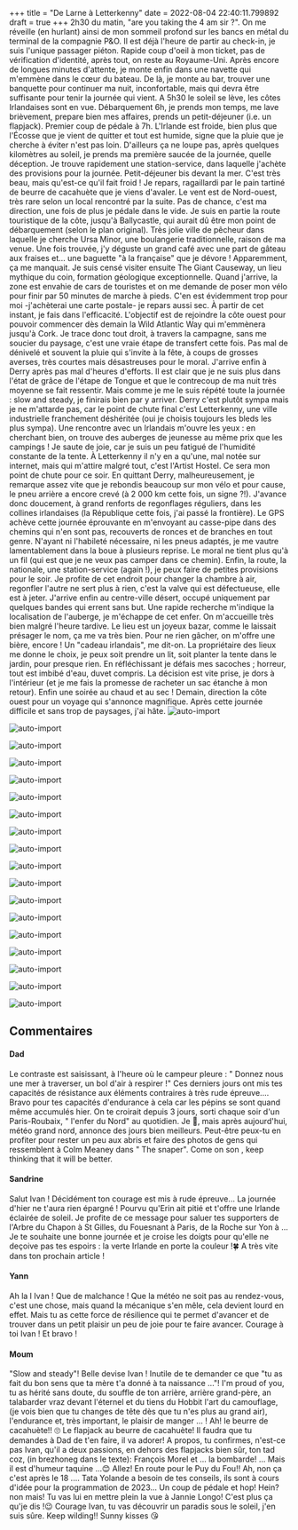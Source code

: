 +++
title = "De Larne à Letterkenny"
date = 2022-08-04 22:40:11.799892
draft = true
+++
2h30 du matin, "are you taking the 4 am sir ?". On me réveille (en hurlant) ainsi de mon sommeil profond sur les bancs en métal du terminal de la compagnie P&O. Il est déjà l'heure de partir au check-in, je suis l'unique passager piéton. Rapide coup d'oeil à mon ticket, pas de vérification d'identité, après tout, on reste au Royaume-Uni. Après encore de longues minutes d'attente, je monte enfin dans une navette qui m'emmène dans le cœur du bateau. De là, je monte au bar, trouver une banquette pour continuer ma nuit, inconfortable, mais qui devra être suffisante pour tenir la journée qui vient. A 5h30 le soleil se lève, les côtes Irlandaises sont en vue. Débarquement 6h, je prends mon temps, me lave brièvement, prepare bien mes affaires, prends un petit-déjeuner (i.e. un flapjack). Premier coup de pédale à 7h. L'Irlande est froide, bien plus que l'Écosse que je vient de quitter et tout est humide, signe que la pluie que je cherche à éviter n'est pas loin. D'ailleurs ça ne loupe pas, après quelques kilomètres au soleil, je prends ma première saucée de la journée, quelle déception. Je trouve rapidement une station-service, dans laquelle j'achète des provisions pour la journée. Petit-déjeuner bis devant la mer. C'est très beau, mais qu'est-ce qu'il fait froid ! Je repars, ragaillardi par le pain tartiné de beurre de cacahuète que je viens d'avaler. Le vent est de Nord-ouest, très rare selon un local rencontré par la suite. Pas de chance, c'est ma direction, une fois de plus je pédale dans le vide. Je suis en partie la route touristique de la côte, jusqu'à Ballycastle, qui aurait dû être mon point de débarquement (selon le plan original). Très jolie ville de pêcheur dans laquelle je cherche Ursa Minor, une boulangerie traditionnelle, raison de ma venue. Une fois trouvée, j'y déguste un grand café avec une part de gâteau aux fraises et... une baguette "à la française" que je dévore ! Apparemment, ça me manquait. Je suis censé visiter ensuite The Giant Causeway, un lieu mythique du coin, formation géologique exceptionnelle. Quand j'arrive, la zone est envahie de cars de touristes et on me demande de poser mon vélo pour finir par 50 minutes de marche à pieds. C'en est évidemment trop pour moi -j'achèterai une carte postale- je repars aussi sec. À partir de cet instant, je fais dans l'efficacité. L'objectif est de rejoindre la côte ouest pour pouvoir commencer dès demain la Wild Atlantic Way qui m'emmènera jusqu'à Cork. Je trace donc tout droit, à travers la campagne, sans me soucier du paysage, c'est une vraie étape de transfert cette fois. Pas mal de dénivelé et souvent la pluie qui s'invite à la fête, à coups de grosses averses, très courtes mais désastreuses pour le moral. J'arrive enfin à Derry après pas mal d'heures d'efforts. Il est clair que je ne suis plus dans l'état de grâce de l'étape de Tongue et que le contrecoup de ma nuit très moyenne se fait ressentir. Mais comme je me le suis répété toute la journée : slow and steady, je finirais bien par y arriver. Derry c'est plutôt sympa mais je ne m'attarde pas, car le point de chute final c'est Letterkenny, une ville industrielle franchement déshéritée (oui je choisis toujours les bleds les plus sympa). Une rencontre avec un Irlandais m'ouvre les yeux : en cherchant bien, on trouve des auberges de jeunesse au même prix que les campings ! Je saute de joie, car je suis un peu fatigué de l'humidité constante de la tente. À Letterkenny il n'y en a qu'une, mal notée sur internet, mais qui m'attire malgré tout, c'est l'Artist Hostel. Ce sera mon point de chute pour ce soir. En quittant Derry, malheureusement, je remarque assez vite que je rebondis beaucoup sur mon vélo et pour cause, le pneu arrière a encore crevé (à 2 000 km cette fois, un signe ?!). J'avance donc doucement, à grand renforts de regonflages réguliers, dans les collines irlandaises (la République cette fois, j'ai passé la frontière). Le GPS achève cette journée éprouvante en m'envoyant au casse-pipe dans des chemins qui n'en sont pas, recouverts de ronces et de branches en tout genre. N'ayant ni l'habileté nécessaire, ni les pneus adaptés, je me vautre lamentablement dans la boue à plusieurs reprise. Le moral ne tient plus qu'à un fil (qui est que je ne veux pas camper dans ce chemin). Enfin, la route, la nationale, une station-service (again !), je peux faire de petites provisions pour le soir. Je profite de cet endroit pour changer la chambre à air, regonfler l'autre ne sert plus à rien, c'est la valve qui est défectueuse, elle est à jeter. J'arrive enfin au centre-ville désert, occupé uniquement par quelques bandes qui errent sans but. Une rapide recherche m'indique la localisation de l'auberge, je m'échappe de cet enfer. On m'accueille très bien malgré l'heure tardive. Le lieu est un joyeux bazar, comme le laissait présager le nom, ça me va très bien. Pour ne rien gâcher, on m'offre une bière, encore ! Un "cadeau irlandais", me dit-on. La propriétaire des lieux me donne le choix, je peux soit prendre un lit, soit planter la tente dans le jardin, pour presque rien. En réfléchissant je défais mes sacoches ; horreur, tout est imbibé d'eau, duvet compris. La décision est vite prise, je dors à l'intérieur (et je me fais la promesse de racheter un sac étanche à mon retour). Enfin une soirée au chaud et au sec ! Demain, direction la côte ouest pour un voyage qui s'annonce magnifique. Après cette journée difficile et sans trop de paysages, j'ai hâte.
![auto-import](https://thumbsnap.com/i/qx4PeY5F.jpg)

![auto-import](https://thumbsnap.com/i/fQdUtBYp.jpg)

![auto-import](https://thumbsnap.com/i/gXm1MJiX.jpg)

![auto-import](https://thumbsnap.com/i/nx1XBJoc.jpg)

![auto-import](https://thumbsnap.com/i/YQuSB9Sj.jpg)

![auto-import](https://thumbsnap.com/i/KU2gLq1B.jpg)

![auto-import](https://thumbsnap.com/i/xmTHefJH.jpg)

![auto-import](https://thumbsnap.com/i/uTEo5VuE.jpg)

![auto-import](https://thumbsnap.com/i/H1pFMoQH.jpg)

![auto-import](https://thumbsnap.com/i/VgMQfGxi.jpg)

![auto-import](https://thumbsnap.com/i/iUsWXsNy.jpg)

![auto-import](https://thumbsnap.com/i/36cNMz4p.jpg)

![auto-import](https://thumbsnap.com/i/HPsuSbis.jpg)

![auto-import](https://thumbsnap.com/i/ZNZWiyc3.jpg)

![auto-import](https://thumbsnap.com/i/hiUqC9qt.jpg)

![auto-import](https://thumbsnap.com/i/48Tt8zR5.jpg)

![auto-import](https://thumbsnap.com/i/WW2TAUb5.jpg)

![auto-import](https://thumbsnap.com/i/Dvc39j7Z.jpg)
## Commentaires
#### Dad
Le contraste est saisissant, à l'heure où le campeur pleure : " Donnez nous une mer à traverser, un bol d'air à respirer !"
Ces derniers jours ont mis tes capacités de résistance aux éléments contraires à très rude épreuve.... Bravo pour tes capacités d'endurance à cela car les pépins se sont quand même accumulés hier. On te croirait depuis 3 jours, sorti chaque soir d'un Paris-Roubaix, " l'enfer du Nord" au quotidien.
Je 🤞, mais après aujourd'hui, météo grand nord, annonce des jours bien meilleurs.
Peut-être peux-tu en profiter pour rester un peu aux abris et faire des photos de gens qui ressemblent à Colm Meaney dans " The snaper".
Come on son , keep thinking that it will be better.
#### Sandrine
Salut Ivan !
Décidément ton courage est mis à rude épreuve...
La journée d'hier ne t'aura rien épargné !
Pourvu qu'Erin ait pitié et t'offre une Irlande éclairée de soleil.
Je profite de ce message pour saluer tes supporters de l'Arbre du Chapon à St Gilles, du Fouesnant à Paris, de la Roche sur Yon à ... 
Je te souhaite une bonne journée et je croise les doigts pour qu'elle ne deçoive pas tes espoirs : la verte Irlande en porte la couleur !🍀
A très vite dans ton prochain article !
#### Yann
Ah la l Ivan ! Que de malchance ! Que la météo ne soit pas au rendez-vous, c'est une chose, mais quand la mécanique s'en mêle, cela devient lourd en effet. Mais tu as cette force de résilience qui te permet d'avancer et de trouver dans un petit plaisir un peu de joie pour te faire avancer.
Courage à toi Ivan ! Et bravo !
#### Moum
"Slow and steady"! Belle devise Ivan ! Inutile de te demander ce que "tu as fait du bon sens que ta mère t'a donné à ta naissance ..."! I'm proud of you, tu as hérité sans doute, du souffle de ton arrière, arrière grand-père, an talabarder vraz devant l'éternel et du tiens du Hobbit l'art du camouflage, (je vois bien que tu changes de tête dès que tu n'es plus au grand air), l'endurance et, très important, le plaisir de manger ... ! Ah! le beurre de cacahuète!! 🙄 Le flapjack au beurre de cacahuète! Il faudra que tu demandes à Dad de t'en faire, il va adorer! A propos, tu confirmes, n'est-ce pas Ivan, qu'il a deux passions, en dehors des flapjacks bien sûr, ton tad coz, (in brezhoneg dans le texte): François Morel et ... la bombarde! ... Mais il est d'humeur taquine ...😊 Allez! En route pour le Puy du Fou!! Ah, non ça c'est après le 18  .... Tata Yolande a besoin de tes conseils, ils sont à cours d'idée pour la programmation de 2023... Un coup de pédale et hop! Hein? non mais! Tu vas lui en mettre plein la vue à Jannie Longo! C'est plus ça qu'je dis !😉
Courage Ivan, tu vas découvrir un paradis sous le soleil, j'en suis sûre.
Keep wilding!!
Sunny kisses 😘
